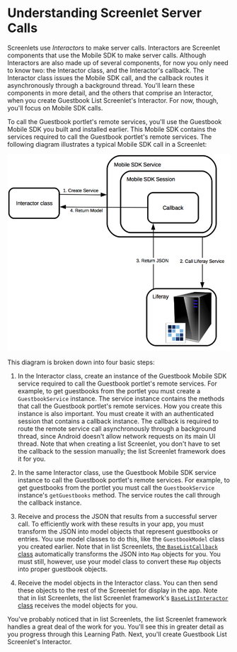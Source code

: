# Understanding Screenlet Server Calls

Screenlets use *Interactors* to make server calls. Interactors are Screenlet 
components that use the Mobile SDK to make server calls. Although Interactors 
are also made up of several components, for now you only need to know two: the 
Interactor class, and the Interactor's callback. The Interactor class issues the 
Mobile SDK call, and the callback routes it asynchronously through a background 
thread. You'll learn these components in more detail, and the others that 
comprise an Interactor, when you create Guestbook List Screenlet's Interactor. 
For now, though, you'll focus on Mobile SDK calls. 

To call the Guestbook portlet's remote services, you'll use the Guestbook Mobile 
SDK you built and installed earlier. This Mobile SDK contains the services 
required to call the Guestbook portlet's remote services. The following diagram 
illustrates a typical Mobile SDK call in a Screenlet: 

![Figure 1: This diagram shows a typical Mobile SDK call made by a Screenlet's Interactor.](../../../images/android-mobile-sdk.png)

This diagram is broken down into four basic steps: 

1. In the Interactor class, create an instance of the Guestbook Mobile SDK 
   service required to call the Guestbook portlet's remote services. For 
   example, to get guestbooks from the portlet you must create a 
   `GuestbookService` instance. The service instance contains the methods that 
   call the Guestbook portlet's remote services. How you create this instance is 
   also important. You must create it with an authenticated session that 
   contains a callback instance. The callback is required to route the remote 
   service call asynchronously through a background thread, since Android 
   doesn't allow network requests on its main UI thread. Note that when creating 
   a list Screenlet, you don't have to set the callback to the session manually; 
   the list Screenlet framework does it for you. 

2. In the same Interactor class, use the Guestbook Mobile SDK service instance 
   to call the Guestbook portlet's remote services. For example, to get 
   guestbooks from the portlet you must call the `GuestbookService` instance's 
   `getGuestbooks` method. The service routes the call through the callback 
   instance. 

3. Receive and process the JSON that results from a successful server call. To 
   efficiently work with these results in your app, you must transform the JSON 
   into model objects that represent guestbooks or entries. You use model 
   classes to do this, like the `GuestbookModel` class you created earlier. Note 
   that in list Screenlets, 
   [the `BaseListCallback` class](https://github.com/liferay/liferay-screens/blob/1.4.1/android/library/src/main/java/com/liferay/mobile/screens/base/list/interactor/BaseListCallback.java) 
   automatically transforms the JSON into `Map` objects for you. You must still, 
   however, use your model class to convert these `Map` objects into proper 
   guestbook objects. 

4. Receive the model objects in the Interactor class. You can then send these 
   objects to the rest of the Screenlet for display in the app. Note that in 
   list Screenlets, the list Screenlet framework's 
   [`BaseListInteractor` class](https://github.com/liferay/liferay-screens/blob/1.4.1/android/library/src/main/java/com/liferay/mobile/screens/base/list/interactor/BaseListInteractor.java) 
   receives the model objects for you. 

You've probably noticed that in list Screenlets, the list Screenlet framework 
handles a great deal of the work for you. You'll see this in greater detail as 
you progress through this Learning Path. Next, you'll create Guestbook List 
Screenlet's Interactor. 
